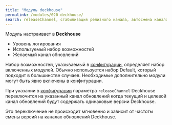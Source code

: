 ```yaml
---
title: "Модуль deckhouse"
permalink: /modules/020-deckhouse/
search: releaseChannel, стабилизация релизного канала, автосмена канала обновлений
---
```


Модуль настраивает в **Deckhouse**
- Уровень логирования
- Используемый набор возможностей
- Желаемый канал обновлений

Набор возможностей, указываемый в [конфигурации](configuration.html), определяет набор включенных модулей. Обычно используется набор Default, который подходит в большинстве случаев. Необходимые дополнительно модули могут быть явно включены в конфигурации.

При указании в [конфигурации](configuration.html) параметра `releaseChannel` Deckhouse переключится на указанный канал обновлений когда текущий и целевой канал обновлений будут содержать одинаковые версии Deckhouse.

Это переключение не происходит мгновенно и зависит от частоты смены версий на каналах обновлений Deckhouse.
